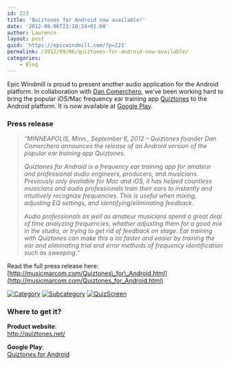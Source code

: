 ```yaml
---
id: 223
title: 'Quiztones for Android now available!'
date: '2012-09-06T23:10:24+01:00'
author: Laurence
layout: post
guid: 'https://epicwindmill.com/?p=223'
permalink: /2012/09/06/quiztones-for-android-now-available/
categories:
    - Blog
---
```


Epic Windmill is proud to present another audio application for the Android platform. In collaboration with [Dan Comerchero](https://twitter.com/quiztones), we’ve been working hard to bring the popular iOS/Mac frequency ear training app [Quiztones](http://quiztones.net/) to the Android platform. It is now available at [Google Play](http://quiztones.net/android).

### Press release

> *“MINNEAPOLIS, Minn., September 6, 2012 – Quiztones founder Dan Comerchero announces the release of an Android version of the popular ear training app Quiztones.*
> 
> *Quiztones for Android is a frequency ear training app for amateur and professional audio engineers, producers, and musicians. Previously only available for Mac and iOS, it has helped countless musicians and audio professionals train their ears to instantly and intuitively recognize frequencies. This is useful when mixing, adjusting EQ settings, and identifying/eliminating feedback.*
> 
> *Audio professionals as well as amateur musicians spend a great deal of time analyzing frequencies, whether adjusting them for a good mix in the studio, or trying to get rid of feedback on stage. Ear training with Quiztones can make this a lot faster and easier by training the ear and eliminating trial and error methods of frequency identification such as sweeping.*“

Read the full press release here: [http://musicmarcom.com/Quiztones\_for\_Android.html](http://musicmarcom.com/Quiztones_for_Android.html)

[![](https://epicwindmill.com/wp-content/uploads/2012/09/Category-171x300.png "Category")](https://epicwindmill.com/wp-content/uploads/2012/09/Category.png) [![](https://epicwindmill.com/wp-content/uploads/2012/09/Subcategory-171x300.png "Subcategory")](https://epicwindmill.com/wp-content/uploads/2012/09/Subcategory.png) [![](https://epicwindmill.com/wp-content/uploads/2012/09/QuizScreen-171x300.png "QuizScreen")](https://epicwindmill.com/wp-content/uploads/2012/09/QuizScreen.png)

### Where to get it?

**Product website**:  
<http://quiztones.net/>

**Google Play**:  
[Quiztones for Android](http://quiztones.net/android)